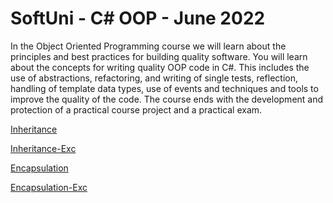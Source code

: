 # SoftUni - C# OOP - June 2022


In the Object Oriented Programming course we will learn about the principles and best practices for building quality software. You will learn about the concepts for writing quality OOP code in C#. This includes the use of abstractions, refactoring, and writing of single tests, reflection, handling of template data types, use of events and techniques and tools to improve the quality of the code. The course ends with the development and protection of a practical course project and a practical exam.


[Inheritance](https://github.com/krasi11/C-Sharp-OOP/tree/main/Inheritance)

[Inheritance-Exc](https://github.com/krasi11/C-Sharp-OOP/tree/main/Inheritance-Exercice)

[Encapsulation]()

[Encapsulation-Exc](https://github.com/krasi11/C-Sharp-OOP/tree/main/Encapsulation-Excercise)

